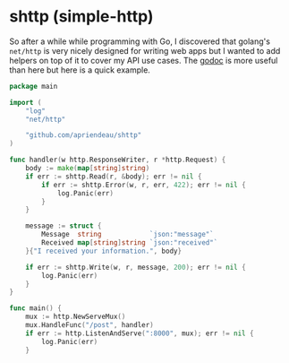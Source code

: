 # shttp (simple-http)

So after a while while programming with Go, I discovered that
golang's `net/http` is very nicely designed for writing web apps
but I wanted to add helpers on top of it to cover my API use cases.
The [godoc](https://godoc.org/github.com/apriendeau/shttp) is more
useful than here but here is a quick example.

```go
package main

import (
	"log"
	"net/http"

	"github.com/apriendeau/shttp"
)

func handler(w http.ResponseWriter, r *http.Request) {
	body := make(map[string]string)
	if err := shttp.Read(r, &body); err != nil {
		if err := shttp.Error(w, r, err, 422); err != nil {
			log.Panic(err)
		}
	}

	message := struct {
		Message  string            `json:"message"`
		Received map[string]string `json:"received"`
	}{"I received your information.", body}

	if err := shttp.Write(w, r, message, 200); err != nil {
		log.Panic(err)
	}
}

func main() {
	mux := http.NewServeMux()
	mux.HandleFunc("/post", handler)
	if err := http.ListenAndServe(":8000", mux); err != nil {
		log.Panic(err)
	}
```
